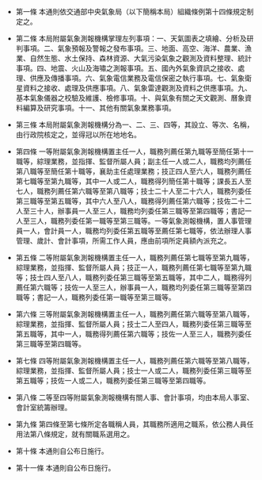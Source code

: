 * 第一條 本通則依交通部中央氣象局（以下簡稱本局）組織條例第十四條規定制定之。

* 第二條 本局附屬氣象測報機構掌理左列事項：一、天氣圖表之填繪、分析及研判事項。二、氣象預報及警報之發布事項。三、地面、高空、海洋、農業、漁業、自然生態、水土保持、森林資源、大氣污染氣象之觀測及資料整理、統計事項。四、地震、火山及海嘯之測報事項。五、國內外氣象資訊之接收、處理、供應及傳播事項。六、氣象電信業務及電信保密之執行事項。七、氣象衛星資料之接收、處理及供應事項。八、氣象雷達觀測及資料之供應事項。九、基本氣象儀器之校驗及維護、檢修事項。十、與氣象有關之天文觀測、曆象資料編算及研究事項。十一、其他有關氣象業務事項。

* 第三條 本局附屬氣象測報機構分為一、二、三、四等，其設立、等次、名稱，由行政院核定之，並得冠以所在地地名。

* 第四條 一等附屬氣象測報機構置主任一人，職務列薦任第九職等至簡任第十一職等，綜理業務，並指揮、監督所屬人員；副主任一人或二人，職務均列薦任第八職等至簡任第十職等，襄助主任處理業務；技正四人至六人，職務列薦任第七職等至第九職等，其中一人或二人，職務得列簡任第十職等；課長五人至七人，職務列薦任第六職等至第八職等；技士二十人至二十六人，職務列委任第三職等至第五職等，其中六人至八人，職務得列薦任第六職等；技佐二十二人至三十人，辦事員一人至三人，職務均列委任第三職等至第四職等；書記一人至三人，職務列委任第一職等至第三職等。一等氣象測報機構，置人事管理員一人，會計員一人，職務均列委任第五職等至薦任第七職等，依法辦理人事管理、歲計、會計事項，所需工作人員，應由前項所定員額內派充之。

* 第五條 二等附屬氣象測報機構置主任一人，職務列薦任第七職等至第九職等，綜理業務，並指揮、監督所屬人員；技正一人，職務列薦任第七職等至第九職等；技士四人至八人，職務列委任第三職等至第五職等，其中二人，職務得列薦任第六職等；技佐一人至三人，辦事員一人，職務均列委任第三職等至第四職等；書記一人，職務列委任第一職等至第三職等。

* 第六條 三等附屬氣象測報機構置主任一人，職務列薦任第六職等至第八職等，綜理業務，並指揮、監督所屬人員；技士二人至四人，職務列委任第三職等至第五職等，其中一人，職務得列薦任第六職等；技佐一人至三人，職務列委任第三職等至第四職等。

* 第七條 四等附屬氣象測報機構置主任一人，職務列薦任第六職等至第八職等，綜理業務，並指揮、監督所屬人員；技士一人或二人，職務列委任第三職等至第五職等；技佐一人或二人，職務列委任第三職等至第四職等。

* 第八條 二等至四等附屬氣象測報機構有關人事、會計事項，均由本局人事室、會計室統籌辦理。

* 第九條 第四條至第七條所定各職稱人員，其職務所適用之職系，依公務人員任用法第八條規定，就有關職系選用之。

* 第十條 本通則自公布日施行。

* 第十一條 本通則自公布日施行。

